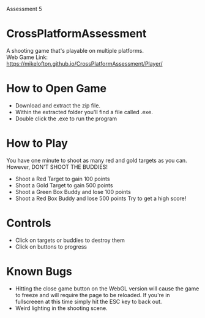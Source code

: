 Assessment 5 

# CrossPlatformAssessment  
A shooting game that's playable on multiple platforms.  
Web Game Link: https://mikelofton.github.io/CrossPlatformAssessment/Player/

# How to Open Game
* Download and extract the  zip file.
* Within the extracted folder you'll find a file called .exe.
* Double click the .exe to run the program
# How to Play
You have one minute to shoot as many red and gold targets as you can. However, DON'T SHOOT THE BUDDIES!
* Shoot a Red Target to gain 100 points
* Shoot a Gold Target to gain 500 points
* Shoot a Green Box Buddy and lose 100 points
* Shoot a Red Box Buddy and lose 500 points
Try to get a high score! 
# Controls
* Click on targets or buddies to destroy them
* Click on buttons to progress
# Known Bugs 
* Hitting the close game button on the WebGL version will cause the game to freeze and will require the page to be reloaded. If you're in fullscreeen at this time simply hit the ESC key to back out.
* Weird lighting in the shooting scene.
